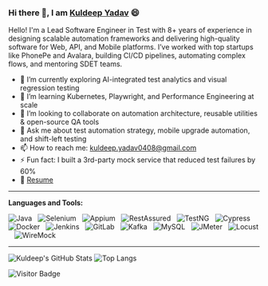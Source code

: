 ### Hi there 👋, I am [Kuldeep Yadav](https://www.linkedin.com/in/kuldeep-y-5529aa85) 😄
<!--
**kuldeep04/kuldeep04** is a ✨ _special_ ✨ repository because its `README.md` (this file) appears on your GitHub profile.
Here are some ideas to get you started:

- 🔭 I’m currently working on ...
- 🌱 I’m currently learning ...
- 👯 I’m looking to collaborate on ...
- 🤔 I’m looking for help with ...
- 💬 Ask me about ...
- 📫 How to reach me: ...
- 😄 Pronouns: ...
- ⚡ Fun fact: ...
-->

Hello! I'm a Lead Software Engineer in Test with 8+ years of experience in designing scalable automation frameworks and delivering high-quality software for Web, API, and Mobile platforms. I’ve worked with top startups like PhonePe and Avalara, building CI/CD pipelines, automating complex flows, and mentoring SDET teams.

- 🔭 I’m currently exploring AI-integrated test analytics and visual regression testing
- 🌱 I’m learning Kubernetes, Playwright, and Performance Engineering at scale
- 👯 I’m looking to collaborate on automation architecture, reusable utilities & open-source QA tools
- 💬 Ask me about test automation strategy, mobile upgrade automation, and shift-left testing
- 📫 How to reach me: kuldeep.yadav0408@gmail.com
- ⚡ Fun fact: I built a 3rd-party mock service that reduced test failures by 60%
- 📝 [Resume](https://github.com/kuldeep04/kuldeep04/blob/main/Kuldeep_Yadav_-_Lead_Software_Engineer_in_Test.pdf)

---

**Languages and Tools:**  

![Java](https://img.shields.io/badge/-Java-black?logo=java&style=social)&nbsp;&nbsp;
![Selenium](https://img.shields.io/badge/-Selenium-black?logo=selenium&style=social)&nbsp;&nbsp;
![Appium](https://img.shields.io/badge/-Appium-black?logo=appium&style=social)&nbsp;&nbsp;
![RestAssured](https://img.shields.io/badge/-RestAssured-black?style=social)&nbsp;&nbsp;
![TestNG](https://img.shields.io/badge/-TestNG-black?style=social)&nbsp;&nbsp;
![Cypress](https://img.shields.io/badge/-Cypress-black?logo=cypress&style=social)&nbsp;&nbsp;
![Docker](https://img.shields.io/badge/-Docker-black?logo=docker&style=social)&nbsp;&nbsp;
![Jenkins](https://img.shields.io/badge/-Jenkins-black?logo=jenkins&style=social)&nbsp;&nbsp;
![GitLab](https://img.shields.io/badge/-GitLab-black?logo=gitlab&style=social)&nbsp;&nbsp;
![Kafka](https://img.shields.io/badge/-Kafka-black?logo=apachekafka&style=social)&nbsp;&nbsp;
![MySQL](https://img.shields.io/badge/-MySQL-black?logo=mysql&style=social)&nbsp;&nbsp;
![JMeter](https://img.shields.io/badge/-JMeter-black?style=social)&nbsp;&nbsp;
![Locust](https://img.shields.io/badge/-Locust-black?style=social)&nbsp;&nbsp;
![WireMock](https://img.shields.io/badge/-WireMock-black?style=social)&nbsp;&nbsp;

---

![Kuldeep's GitHub Stats](https://github-readme-stats.vercel.app/api?username=kuldeep04&count_private=true&show_icons=true&include_all_commits=true)
![Top Langs](https://github-readme-stats.vercel.app/api/top-langs/?username=kuldeep04&hide=TeX&layout=compact)

![Visitor Badge](https://visitor-badge.laobi.icu/badge?page_id=kuldeep04.kuldeep04)
